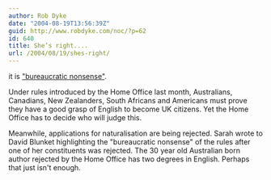 ```yaml
---
author: Rob Dyke
date: "2004-08-19T13:56:39Z"
guid: http://www.robdyke.com/noc/?p=62
id: 640
title: She’s right....
url: /2004/08/19/shes-right/
---
```

it is ["bureaucratic nonsense"](http://politics.guardian.co.uk/homeaffairs/story/0,11026,1286084,00.html).

Under rules introduced by the Home Office last month, Australians, Canadians, New Zealanders, South Africans and Americans must prove they have a good grasp of English to become UK citizens. Yet the Home Office has to decide who will judge this.

Meanwhile, applications for naturalisation are being rejected. Sarah wrote to David Blunket highlighting the "bureaucratic nonsense" of the rules after one of her constituents was rejected. The 30 year old Australian born author rejected by the Home Office has two degrees in English. Perhaps that just isn't enough.